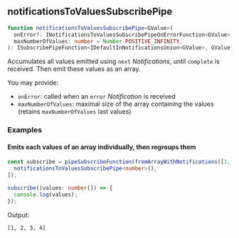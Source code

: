 ## notificationsToValuesSubscribePipe

```ts
function notificationsToValuesSubscribePipe<GValue>(
  onError?: INotificationsToValuesSubscribePipeOnErrorFunction<GValue>,
  maxNumberOfValues: number = Number.POSITIVE_INFINITY,
): ISubscribePipeFunction<IDefaultInNotificationsUnion<GValue>, GValue[]>
```

Accumulates all values emitted using `next` *Notifications*, until `complete` is received. Then emit these values as an
array.

You may provide:

- `onError`: called when an `error` *Notification* is received
- `maxNumberOfValues`: maximal size of the array containing the values (retains `maxNumberOfValues` last values)

### Examples

#### Emits each values of an array individually, then regroups them

```ts
const subscribe = pipeSubscribeFunction(fromArrayWithNotifications([1, 2, 3, 4]), [
  notificationsToValuesSubscribePipe<number>(),
]);

subscribe((values: number[]) => {
  console.log(values);
});
```

Output:

```text
[1, 2, 3, 4]
```
